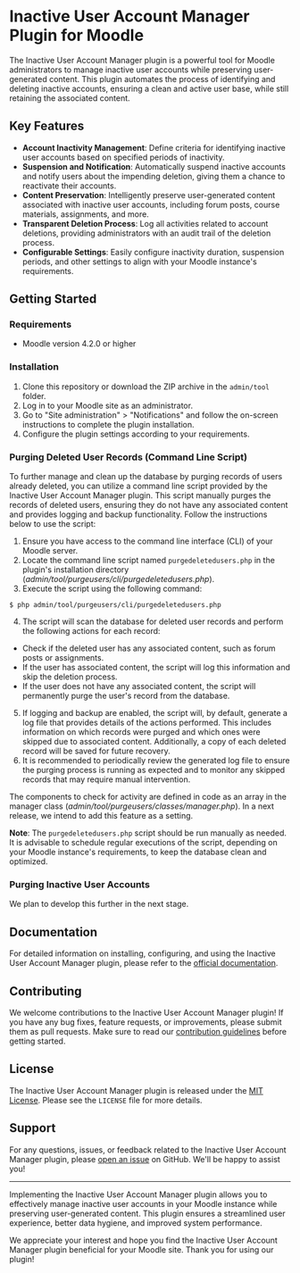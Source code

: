 # Inactive User Account Manager Plugin for Moodle

The Inactive User Account Manager plugin is a powerful tool for Moodle administrators to manage inactive user accounts while preserving user-generated content. This plugin automates the process of identifying and deleting inactive accounts, ensuring a clean and active user base, while still retaining the associated content.

## Key Features

- **Account Inactivity Management**: Define criteria for identifying inactive user accounts based on specified periods of inactivity.
- **Suspension and Notification**: Automatically suspend inactive accounts and notify users about the impending deletion, giving them a chance to reactivate their accounts.
- **Content Preservation**: Intelligently preserve user-generated content associated with inactive user accounts, including forum posts, course materials, assignments, and more.
- **Transparent Deletion Process**: Log all activities related to account deletions, providing administrators with an audit trail of the deletion process.
- **Configurable Settings**: Easily configure inactivity duration, suspension periods, and other settings to align with your Moodle instance's requirements.

## Getting Started

### Requirements

- Moodle version 4.2.0 or higher

### Installation

1. Clone this repository or download the ZIP archive in the `admin/tool` folder.
2. Log in to your Moodle site as an administrator.
3. Go to "Site administration" > "Notifications" and follow the on-screen instructions to complete the plugin installation.
4. Configure the plugin settings according to your requirements.

### Purging Deleted User Records (Command Line Script)

To further manage and clean up the database by purging records of users already deleted, you can utilize a command line script provided by the Inactive User Account Manager plugin. This script manually purges the records of deleted users, ensuring they do not have any associated content and provides logging and backup functionality. Follow the instructions below to use the script:

1. Ensure you have access to the command line interface (CLI) of your Moodle server.
2. Locate the command line script named `purgedeletedusers.php` in the plugin's installation directory (*admin/tool/purgeusers/cli/purgedeletedusers.php*).
3. Execute the script using the following command:
```shell
$ php admin/tool/purgeusers/cli/purgedeletedusers.php
```
4. The script will scan the database for deleted user records and perform the following actions for each record:
- Check if the deleted user has any associated content, such as forum posts or assignments.
- If the user has associated content, the script will log this information and skip the deletion process.
- If the user does not have any associated content, the script will permanently purge the user's record from the database.
5. If logging and backup are enabled, the script will, by default, generate a log file that provides details of the actions performed. This includes information on which records were purged and which ones were skipped due to associated content. Additionally, a copy of each deleted record will be saved for future recovery.
6. It is recommended to periodically review the generated log file to ensure the purging process is running as expected and to monitor any skipped records that may require manual intervention.

The components to check for activity are defined in code as an array in the manager class (*admin/tool/purgeusers/classes/manager.php*). In a next release, we intend to add this feature as a setting.

**Note**: The `purgedeletedusers.php` script should be run manually as needed. It is advisable to schedule regular executions of the script, depending on your Moodle instance's requirements, to keep the database clean and optimized.

### Purging Inactive User Accounts

We plan to develop this further in the next stage.

## Documentation

For detailed information on installing, configuring, and using the Inactive User Account Manager plugin, please refer to the [official documentation](link_to_documentation).

## Contributing

We welcome contributions to the Inactive User Account Manager plugin! If you have any bug fixes, feature requests, or improvements, please submit them as pull requests. Make sure to read our [contribution guidelines](link_to_contribution_guidelines) before getting started.

## License

The Inactive User Account Manager plugin is released under the [MIT License](link_to_license). Please see the `LICENSE` file for more details.

## Support

For any questions, issues, or feedback related to the Inactive User Account Manager plugin, please [open an issue](link_to_issues) on GitHub. We'll be happy to assist you!

---

Implementing the Inactive User Account Manager plugin allows you to effectively manage inactive user accounts in your Moodle instance while preserving user-generated content. This plugin ensures a streamlined user experience, better data hygiene, and improved system performance.

We appreciate your interest and hope you find the Inactive User Account Manager plugin beneficial for your Moodle site. Thank you for using our plugin!